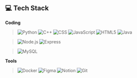 
## 💻 Tech Stack

**Coding**  
> ![Python](https://img.shields.io/badge/Python-4B8BBE?style=for-the-badge&logo=python&logoColor=yellow)
> ![C++](https://img.shields.io/badge/C++-004482?style=for-the-badge&logo=c%2B%2B&logoColor=lightblue)
> ![CSS](https://img.shields.io/badge/CSS-1572B6?style=for-the-badge&logo=css3&logoColor=white)
> ![JavaScript](https://img.shields.io/badge/JavaScript-F7DF1E?style=for-the-badge&logo=javascript&logoColor=black)
> ![HTML5](https://img.shields.io/badge/HTML5-FF5722?style=for-the-badge&logo=html5&logoColor=white)
> ![Java](https://img.shields.io/badge/Java-E05126?style=for-the-badge&logo=openjdk&logoColor=grey)


> ![Node.js](https://img.shields.io/badge/Node.js-339933?style=for-the-badge&logo=nodedotjs&logoColor=black)
> ![Express](https://img.shields.io/badge/Express-000000?style=for-the-badge&logo=express&logoColor=lightgreen)

> ![MySQL](https://img.shields.io/badge/MySQL-00618A?style=for-the-badge&logo=mysql&logoColor=orange)


**Tools**  

> ![Docker](https://img.shields.io/badge/Docker-0db7ed?style=for-the-badge&logo=docker&logoColor=darkblue)
> ![Figma](https://img.shields.io/badge/Figma-A259FF?style=for-the-badge&logo=figma&logoColor=darkpurple)
> ![Notion](https://img.shields.io/badge/Notion-000000?style=for-the-badge&logo=notion&logoColor=white)
> ![Git](https://img.shields.io/badge/Git-F05032?style=for-the-badge&logo=git&logoColor=black)
